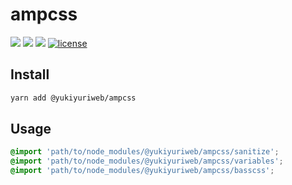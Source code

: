 # ampcss

[![](https://img.shields.io/circleci/token/59737cd5e3b0bdf77733d6ef2a3a1ba5e198ff67/project/github/yukiyuriweb/ampcss/master.svg)](https://circleci.com/gh/yukiyuriweb/ampcss)
[![](https://img.shields.io/npm/dm/@yukiyuriweb/ampcss.svg)](https://npmcharts.com/compare/@yukiyuriweb/ampcss?minimal=true)
[![](https://img.shields.io/npm/v/@yukiyuriweb/ampcss.svg)](https://www.npmjs.com/package/@yukiyuriweb/ampcss)
[![license](https://img.shields.io/github/license/yukiyuriweb/ampcss.svg)](https://github.com/yukiyuriweb/ampcss/blob/master/LICENSE)

## Install

```bash
yarn add @yukiyuriweb/ampcss
```

## Usage

```css
@import 'path/to/node_modules/@yukiyuriweb/ampcss/sanitize';
@import 'path/to/node_modules/@yukiyuriweb/ampcss/variables';
@import 'path/to/node_modules/@yukiyuriweb/ampcss/basscss';
```
